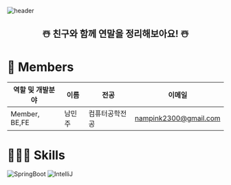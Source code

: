 ![header](https://capsule-render.vercel.app/api?type=waving&color=37A0FF&height=300&section=header&text=IGLOO&fontSize=90&fontColor=FFFFFF)

<h2 align="center">☃️ 친구와 함께 연말을 정리해보아요! ☃️</h2>

<h1>👋 Members</h1>

<table>
  <thead>
    <tr>
      <th>역할 및 개발분야</th>
      <th>이름</th>
      <th>전공</th>
      <th>이메일</th>
    </tr>
  </thead>
  <tbody>
    <tr>
      <td>Member, BE,FE</td>
      <td>남민주</td>
      <td>컴퓨터공학전공</td>
      <td><a href="mailto:nampink2300@gmail.com">nampink2300@gmail.com</a></td>
    </tr>
  </tbody>
</table>

<h1>🧑🏻‍💻 Skills</h1>

<p>
  <img src="https://img.shields.io/badge/Spring%20Boot-6DB33F.svg?style=for-the-badge&logo=Spring-Boot&logoColor=white" alt="SpringBoot"/>
  <img src="https://img.shields.io/badge/IntelliJ%20IDEA-000000.svg?style=for-the-badge&logo=IntelliJ-IDEA&logoColor=white" alt="IntelliJ"/>
</p>
